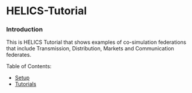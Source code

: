 # HELICS-Tutorial

### Introduction

This is HELICS Tutorial that shows examples of co-simulation federations
that include Transmission, Distribution, Markets and Communication federates.

Table of Contents:

- [Setup](./setup)
- [Tutorials](./tutorials)

